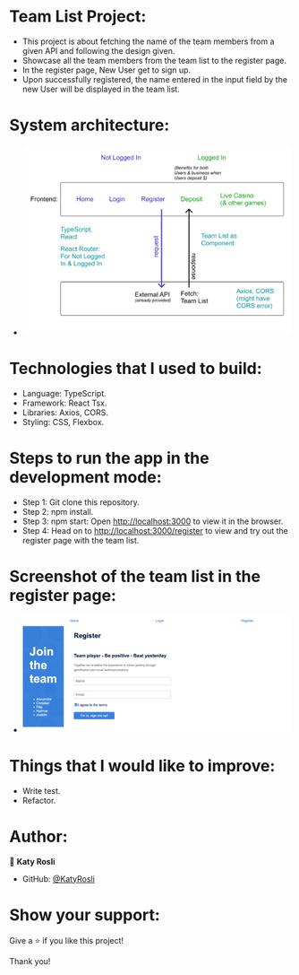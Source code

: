 # Team List Project:
- This project is about fetching the name of the team members from a given API and following the design given.
- Showcase all the team members from the team list to the register page.
- In the register page, New User get to sign up.
- Upon successfully registered, the name entered in the input field by the new User will be displayed in the team list.

# System architecture:
- ![screenshot](./src/images/system_architecture.jpg)

# Technologies that I used to build:
- Language: TypeScript.
- Framework: React Tsx.
- Libraries: Axios, CORS.
- Styling: CSS, Flexbox.

# Steps to run the app in the development mode:
- Step 1: Git clone this repository.
- Step 2: npm install.
- Step 3: npm start: Open [http://localhost:3000](http://localhost:3000) to view it in the browser.
- Step 4: Head on to [http://localhost:3000/register](http://localhost:3000/register) to view and try out the register page with the team list.

# Screenshot of the team list in the register page:
- ![screenshot](./src/images/Screenshot_TeamList.jpg)

# Things that I would like to improve:
- Write test.
- Refactor.

# Author:
👩 **Katy Rosli**
- GitHub: [@KatyRosli](https://github.com/KatyRosli)

# Show your support:
Give a ⭐️ if you like this project!

Thank you!